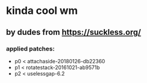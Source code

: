 # kinda cool wm

## by dudes from https://suckless.org/

### applied patches:

* p0 < attachaside-20180126-db22360
* p1 < rotatestack-20161021-ab9571b
* p2 < uselessgap-6.2
